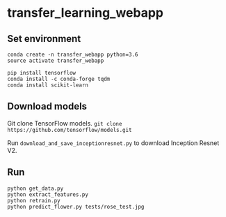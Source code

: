 # transfer_learning_webapp

## Set environment

```
conda create -n transfer_webapp python=3.6
source activate transfer_webapp
```

```
pip install tensorflow
conda install -c conda-forge tqdm
conda install scikit-learn
```

## Download models

Git clone TensorFlow models.
`git clone https://github.com/tensorflow/models.git`

Run `download_and_save_inceptionresnet.py` to download Inception Resnet V2.

## Run

```
python get_data.py
python extract_features.py
python retrain.py
python predict_flower.py tests/rose_test.jpg
```